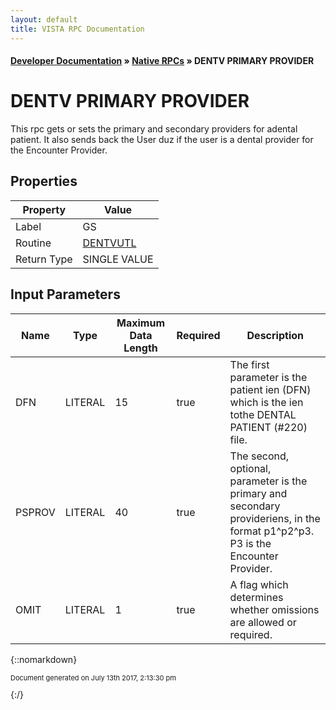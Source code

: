 ```yaml
---
layout: default
title: VISTA RPC Documentation
---
```


#### [Developer Documentation](../index) &#187; [Native RPCs](TableOfContents) &#187; DENTV PRIMARY PROVIDER<br/>
# DENTV PRIMARY PROVIDER

This rpc gets or sets the primary and secondary providers for adental patient. It also sends back the User duz if the user is a dental provider for the Encounter Provider.

## Properties

Property | Value
--- | ---
Label | GS
Routine | [DENTVUTL](http://code.osehra.org/dox/Routine_DENTVUTL_source.html)
Return Type | SINGLE VALUE


## Input Parameters

Name | Type | Maximum Data Length | Required | Description
--- | --- | --- | --- | ---
DFN | LITERAL | 15 | true | The first parameter is the patient ien (DFN) which is the ien tothe DENTAL PATIENT (#220) file.
PSPROV | LITERAL | 40 | true | The second, optional, parameter is the primary and secondary provideriens, in the format p1^p2^p3.  P3 is the Encounter Provider.
OMIT | LITERAL | 1 | true | A flag which determines whether omissions are allowed or required.



{::nomarkdown} <br/><p style="font-size: 11px">Document generated on July 13th 2017, 2:13:30 pm</p>{:/}